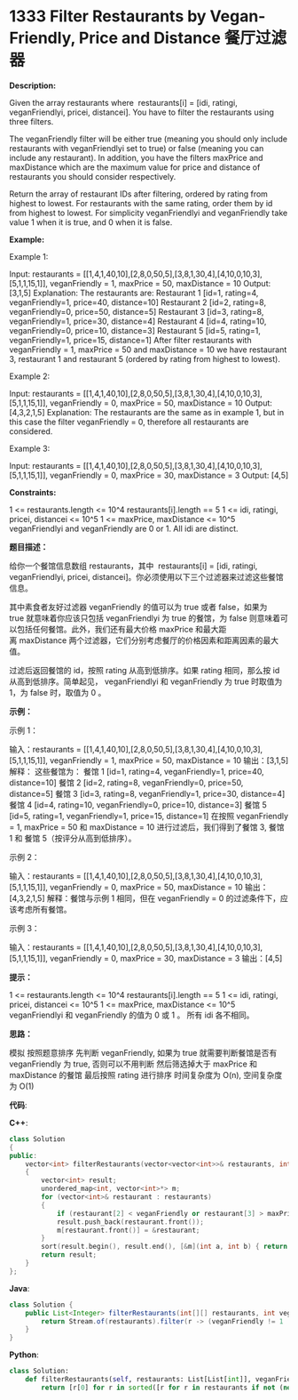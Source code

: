# 1333 Filter Restaurants by Vegan-Friendly, Price and Distance 餐厅过滤器

__Description:__

Given the array restaurants where  restaurants[i] = [idi, ratingi, veganFriendlyi, pricei, distancei]. You have to filter the restaurants using three filters.

The veganFriendly filter will be either true (meaning you should only include restaurants with veganFriendlyi set to true) or false (meaning you can include any restaurant). In addition, you have the filters maxPrice and maxDistance which are the maximum value for price and distance of restaurants you should consider respectively.

Return the array of restaurant IDs after filtering, ordered by rating from highest to lowest. For restaurants with the same rating, order them by id from highest to lowest. For simplicity veganFriendlyi and veganFriendly take value 1 when it is true, and 0 when it is false.

__Example:__

Example 1:

Input: restaurants = [[1,4,1,40,10],[2,8,0,50,5],[3,8,1,30,4],[4,10,0,10,3],[5,1,1,15,1]], veganFriendly = 1, maxPrice = 50, maxDistance = 10
Output: [3,1,5]
Explanation:
The restaurants are:
Restaurant 1 [id=1, rating=4, veganFriendly=1, price=40, distance=10]
Restaurant 2 [id=2, rating=8, veganFriendly=0, price=50, distance=5]
Restaurant 3 [id=3, rating=8, veganFriendly=1, price=30, distance=4]
Restaurant 4 [id=4, rating=10, veganFriendly=0, price=10, distance=3]
Restaurant 5 [id=5, rating=1, veganFriendly=1, price=15, distance=1]
After filter restaurants with veganFriendly = 1, maxPrice = 50 and maxDistance = 10 we have restaurant 3, restaurant 1 and restaurant 5 (ordered by rating from highest to lowest).

Example 2:

Input: restaurants = [[1,4,1,40,10],[2,8,0,50,5],[3,8,1,30,4],[4,10,0,10,3],[5,1,1,15,1]], veganFriendly = 0, maxPrice = 50, maxDistance = 10
Output: [4,3,2,1,5]
Explanation: The restaurants are the same as in example 1, but in this case the filter veganFriendly = 0, therefore all restaurants are considered.

Example 3:

Input: restaurants = [[1,4,1,40,10],[2,8,0,50,5],[3,8,1,30,4],[4,10,0,10,3],[5,1,1,15,1]], veganFriendly = 0, maxPrice = 30, maxDistance = 3
Output: [4,5]

__Constraints:__

1 <= restaurants.length <= 10^4
restaurants[i].length == 5
1 <= idi, ratingi, pricei, distancei <= 10^5
1 <= maxPrice, maxDistance <= 10^5
veganFriendlyi and veganFriendly are 0 or 1.
All idi are distinct.

__题目描述：__

给你一个餐馆信息数组 restaurants，其中  restaurants[i] = [idi, ratingi, veganFriendlyi, pricei, distancei]。你必须使用以下三个过滤器来过滤这些餐馆信息。

其中素食者友好过滤器 veganFriendly 的值可以为 true 或者 false，如果为 true 就意味着你应该只包括 veganFriendlyi 为 true 的餐馆，为 false 则意味着可以包括任何餐馆。此外，我们还有最大价格 maxPrice 和最大距离 maxDistance 两个过滤器，它们分别考虑餐厅的价格因素和距离因素的最大值。

过滤后返回餐馆的 id，按照 rating 从高到低排序。如果 rating 相同，那么按 id 从高到低排序。简单起见， veganFriendlyi 和 veganFriendly 为 true 时取值为 1，为 false 时，取值为 0 。

__示例：__

示例 1：

输入：restaurants = [[1,4,1,40,10],[2,8,0,50,5],[3,8,1,30,4],[4,10,0,10,3],[5,1,1,15,1]], veganFriendly = 1, maxPrice = 50, maxDistance = 10
输出：[3,1,5]
解释：
这些餐馆为：
餐馆 1 [id=1, rating=4, veganFriendly=1, price=40, distance=10]
餐馆 2 [id=2, rating=8, veganFriendly=0, price=50, distance=5]
餐馆 3 [id=3, rating=8, veganFriendly=1, price=30, distance=4]
餐馆 4 [id=4, rating=10, veganFriendly=0, price=10, distance=3]
餐馆 5 [id=5, rating=1, veganFriendly=1, price=15, distance=1]
在按照 veganFriendly = 1, maxPrice = 50 和 maxDistance = 10 进行过滤后，我们得到了餐馆 3, 餐馆 1 和 餐馆 5（按评分从高到低排序）。

示例 2：

输入：restaurants = [[1,4,1,40,10],[2,8,0,50,5],[3,8,1,30,4],[4,10,0,10,3],[5,1,1,15,1]], veganFriendly = 0, maxPrice = 50, maxDistance = 10
输出：[4,3,2,1,5]
解释：餐馆与示例 1 相同，但在 veganFriendly = 0 的过滤条件下，应该考虑所有餐馆。

示例 3：

输入：restaurants = [[1,4,1,40,10],[2,8,0,50,5],[3,8,1,30,4],[4,10,0,10,3],[5,1,1,15,1]], veganFriendly = 0, maxPrice = 30, maxDistance = 3
输出：[4,5]

__提示：__

1 <= restaurants.length <= 10^4
restaurants[i].length == 5
1 <= idi, ratingi, pricei, distancei <= 10^5
1 <= maxPrice, maxDistance <= 10^5
veganFriendlyi 和 veganFriendly 的值为 0 或 1 。
所有 idi 各不相同。

__思路：__

模拟
按照题意排序
先判断 veganFriendly, 如果为 true 就需要判断餐馆是否有 veganFriendly 为 true, 否则可以不用判断
然后筛选掉大于 maxPrice 和 maxDistance 的餐馆
最后按照 rating 进行排序
时间复杂度为 O(n), 空间复杂度为 O(1)

__代码__:

__C++__:

```C++
class Solution 
{
public:
    vector<int> filterRestaurants(vector<vector<int>>& restaurants, int veganFriendly, int maxPrice, int maxDistance) 
    {
        vector<int> result;
        unordered_map<int, vector<int>*> m;
        for (vector<int>& restaurant : restaurants)
        {
            if (restaurant[2] < veganFriendly or restaurant[3] > maxPrice or restaurant[4] > maxDistance) continue;
            result.push_back(restaurant.front());
            m[restaurant.front()] = &restaurant;
        }
        sort(result.begin(), result.end(), [&m](int a, int b) { return (*m[a])[1] == (*m[b])[1] ? a > b : (*m[a])[1] > (*m[b])[1]; });
        return result;
    }
};
```

__Java__:

```Java
class Solution {
    public List<Integer> filterRestaurants(int[][] restaurants, int veganFriendly, int maxPrice, int maxDistance) {
        return Stream.of(restaurants).filter(r -> (veganFriendly != 1 || r[2] == veganFriendly) && r[4] <= maxDistance && r[3] <= maxPrice).sorted((r1, r2) -> r1[1] != r2[1] ? r2[1] - r1[1] : r2[0] - r1[0]).map(r -> r[0]).collect(Collectors.toList());
    }
}
```

__Python__:

```Python
class Solution:
    def filterRestaurants(self, restaurants: List[List[int]], veganFriendly: int, maxPrice: int, maxDistance: int) -> List[int]:
        return [r[0] for r in sorted([r for r in restaurants if not (not r[2] and veganFriendly) and r[3] <= maxPrice and r[4] <= maxDistance], key=lambda x: (x[1], x[0]), reverse=True)]
```
